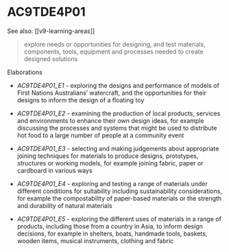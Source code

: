 
# AC9TDE4P01 

See also: [[v9-learning-areas]]

> explore needs or opportunities for designing, and test materials, components, tools, equipment and processes needed to create designed solutions

Elaborations


- _AC9TDE4P01_E1_ - exploring the designs and performance of models of First Nations Australians’ watercraft, and the opportunities for their designs to inform the design of a floating toy

- _AC9TDE4P01_E2_ - examining the production of local products, services and environments to enhance their own design ideas, for example discussing the processes and systems that might be used to distribute hot food to a large number of people at a community event

- _AC9TDE4P01_E3_ - selecting and making judgements about appropriate joining techniques for materials to produce designs, prototypes, structures or working models, for example joining fabric, paper or cardboard in various ways

- _AC9TDE4P01_E4_ - exploring and testing a range of materials under different conditions for suitability including sustainability considerations, for example the compostability of paper-based materials or the strength and durability of natural materials

- _AC9TDE4P01_E5_ - exploring the different uses of materials in a range of products, including those from a country in Asia, to inform design decisions, for example in shelters, boats, handmade tools, baskets, wooden items, musical instruments, clothing and fabric
